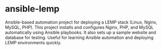 # ansible-lemp
Ansible-based automation project for deploying a LEMP stack (Linux, Nginx, MySQL, PHP). This project installs and configures Nginx, PHP, and MySQL automatically using Ansible playbooks.  It also sets up a sample website and database for testing. Useful for learning Ansible automation  and deploying LEMP environments quickly.
